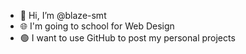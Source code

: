 - 👋 Hi, I’m @blaze-smt
- 🌐 I'm going to school for Web Design
- 🟢 I want to use GitHub to post my personal projects

